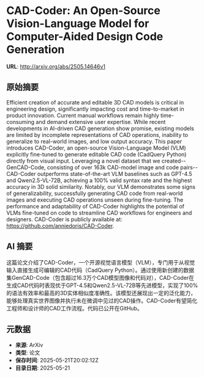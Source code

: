 # CAD-Coder: An Open-Source Vision-Language Model for Computer-Aided Design Code Generation

**URL**: http://arxiv.org/abs/2505.14646v1

## 原始摘要

Efficient creation of accurate and editable 3D CAD models is critical in
engineering design, significantly impacting cost and time-to-market in product
innovation. Current manual workflows remain highly time-consuming and demand
extensive user expertise. While recent developments in AI-driven CAD generation
show promise, existing models are limited by incomplete representations of CAD
operations, inability to generalize to real-world images, and low output
accuracy. This paper introduces CAD-Coder, an open-source Vision-Language Model
(VLM) explicitly fine-tuned to generate editable CAD code (CadQuery Python)
directly from visual input. Leveraging a novel dataset that we
created--GenCAD-Code, consisting of over 163k CAD-model image and code
pairs--CAD-Coder outperforms state-of-the-art VLM baselines such as GPT-4.5 and
Qwen2.5-VL-72B, achieving a 100% valid syntax rate and the highest accuracy in
3D solid similarity. Notably, our VLM demonstrates some signs of
generalizability, successfully generating CAD code from real-world images and
executing CAD operations unseen during fine-tuning. The performance and
adaptability of CAD-Coder highlights the potential of VLMs fine-tuned on code
to streamline CAD workflows for engineers and designers. CAD-Coder is publicly
available at: https://github.com/anniedoris/CAD-Coder.


## AI 摘要

这篇论文介绍了CAD-Coder，一个开源视觉语言模型（VLM），专门用于从视觉输入直接生成可编辑的CAD代码（CadQuery Python）。通过使用新创建的数据集GenCAD-Code（包含超过16.3万个CAD模型图像和代码对），CAD-Coder在生成CAD代码时表现优于GPT-4.5和Qwen2.5-VL-72B等先进模型，实现了100%的语法有效率和最高的3D实体相似度准确性。该模型还展现出一定的泛化能力，能够处理真实世界图像并执行未在微调中见过的CAD操作。CAD-Coder有望简化工程师和设计师的CAD工作流程。代码已公开在GitHub。

## 元数据

- **来源**: ArXiv
- **类型**: 论文
- **保存时间**: 2025-05-21T20:02:12Z
- **目录日期**: 2025-05-21
